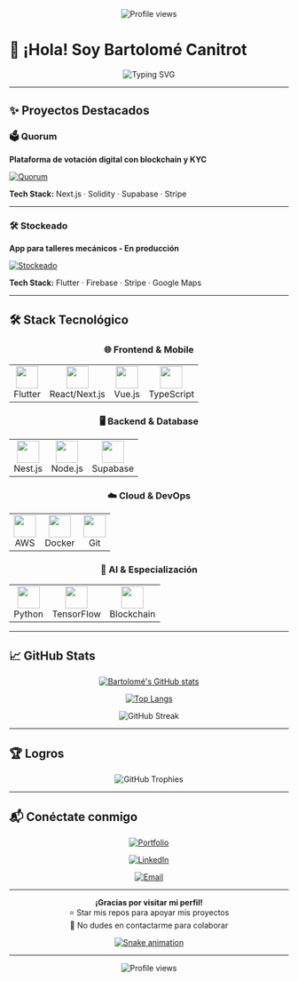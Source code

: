 <div align="center">
  <img src="https://komarev.com/ghpvc/?username=nnickname&label=Profile%20views&color=0e75b6&style=flat-square" alt="Profile views" />
</div>

# 👋 ¡Hola! Soy Bartolomé Canitrot

<div align="center">
  <img src="https://readme-typing-svg.herokuapp.com?font=Fira+Code&pause=1000&color=0e75b6&center=true&vCenter=true&width=435&lines=Full-Stack+Engineer" alt="Typing SVG" />
</div>

---


## ✨ Proyectos Destacados

### 🗳️ **Quorum**
**Plataforma de votación digital con blockchain y KYC**

[![Quorum](https://github-readme-stats.vercel.app/api/pin/?username=nnickname&repo=quorum&theme=transparent)](https://github.com/nnickname/quorum)

**Tech Stack:** Next.js · Solidity · Supabase · Stripe

---

### 🛠️ **Stockeado** 
**App para talleres mecánicos - En producción**

[![Stockeado](https://img.shields.io/badge/Stockeado-20%2B%20usuarios-blue?style=flat&logo=data:image/svg+xml;base64,PHN2ZyB3aWR0aD0iNDAiIGhlaWdodD0iNDAiIHZpZXdCb3g9IjAgMCAxNiAxNiIgZmlsbD0ibm9uZSIgeG1sbnM9Imh0dHA6Ly93d3cudzMub3JnLzIwMDAvc3ZnIj4KPHBhdGggZD0iTTEyIDFMOCA1TDQgMUgydjEwaDdsNlYxSDEyWiIgc3R5bGU9ImZpbGw6I2ZmZjtzdHJva2U6IzAwMDtzdHJva2Utd2lkdGg6MSIgLz4KPC9zdmc+Cg==)](https://www.stockeado.com)

**Tech Stack:** Flutter · Firebase · Stripe · Google Maps

---

## 🛠️ Stack Tecnológico

<div align="center">

### 🌐 **Frontend & Mobile**
<table>
  <tr>
    <td align="center">
      <img src="https://cdn.jsdelivr.net/gh/devicons/devicon/icons/flutter/flutter-original.svg" width="40" height="40" />
      <br>Flutter
    </td>
    <td align="center">
      <img src="https://cdn.jsdelivr.net/gh/devicons/devicon/icons/react/react-original.svg" width="40" height="40" />
      <br>React/Next.js
    </td>
    <td align="center">
      <img src="https://cdn.jsdelivr.net/gh/devicons/devicon/icons/vuejs/vuejs-original.svg" width="40" height="40" />
      <br>Vue.js
    </td>
    <td align="center">
      <img src="https://cdn.jsdelivr.net/gh/devicons/devicon/icons/typescript/typescript-original.svg" width="40" height="40" />
      <br>TypeScript
    </td>
  </tr>
</table>

### 🖥️ **Backend & Database**
<table>
  <tr>
    <td align="center">
      <img src="https://cdn.jsdelivr.net/gh/devicons/devicon/icons/nestjs/nestjs-original.svg" width="40" height="40" />
      <br>Nest.js
    </td>
    <td align="center">
      <img src="https://cdn.jsdelivr.net/gh/devicons/devicon/icons/nodejs/nodejs-original.svg" width="40" height="40" />
      <br>Node.js
    </td>
    <td align="center">
      <img src="https://cdn.jsdelivr.net/gh/devicons/devicon/icons/supabase/supabase-original.svg" width="40" height="40" />
      <br>Supabase
    </td>
  </tr>
</table>

### ☁️ **Cloud & DevOps**
<table>
  <tr>
    <td align="center">
      <img src="https://techstack-generator.vercel.app/aws-icon.svg" width="40" height="40" />
      <br>AWS
    </td>
    <td align="center">
      <img src="https://cdn.jsdelivr.net/gh/devicons/devicon/icons/docker/docker-original.svg" width="40" height="40" />
      <br>Docker
    </td>
    <td align="center">
      <img src="https://cdn.jsdelivr.net/gh/devicons/devicon/icons/git/git-original.svg" width="40" height="40" />
      <br>Git
    </td>
  </tr>
</table>

### 🤖 **AI & Especialización**
<table>
  <tr>
    <td align="center">
      <img src="https://cdn.jsdelivr.net/gh/devicons/devicon/icons/python/python-original.svg" width="40" height="40" />
      <br>Python
    </td>
    <td align="center">
      <img src="https://cdn.jsdelivr.net/gh/devicons/devicon/icons/tensorflow/tensorflow-original.svg" width="40" height="40" />
      <br>TensorFlow
    </td>
    <td align="center">
      <img src="https://upload.wikimedia.org/wikipedia/commons/thumb/4/47/Logo_of_the_Blockchain_Association.svg/512px-Logo_of_the_Blockchain_Association.svg.png" width="40" height="40" />
      <br>Blockchain
    </td>
  </tr>
</table>

</div>

---

## 📈 GitHub Stats

<div align="center">

[![Bartolomé's GitHub stats](https://github-readme-stats.vercel.app/api?username=nnickname&show_icons=true&theme=radical&hide_border=true&hide_title=true)](https://github.com/anuraghazra/github-readme-stats)

[![Top Langs](https://github-readme-stats.vercel.app/api/top-langs/?username=nnickname&layout=compact&theme=radical&hide_border=true&hide_title=true)](https://github.com/anuraghazra/github-readme-stats)

</div>

<div align="center">
  <img src="https://streak-stats.demolab.com?user=nnickname&theme=radical&hide_border=true&border_radius=20&background=transparent" alt="GitHub Streak" />
</div>

---

## 🏆 Logros

<div align="center">
  <img src="https://github-profile-trophy.vercel.app/?username=nnickname&theme=radical&no-frame=true&no-bg=true&margin-w=15" alt="GitHub Trophies" />
</div>

---

## 📬 Conéctate conmigo

<div align="center">

[![Portfolio](https://img.shields.io/badge/Portfolio-Stockeado-blue?style=for-the-badge&logo=data:image/svg+xml;base64,PHN2ZyB3aWR0aD0iNDAiIGhlaWdodD0iNDAiIHZpZXdCb3g9IjAgMCAxNiAxNiIgZmlsbD0ibm9uZSIgeG1sbnM9Imh0dHA6Ly93d3cudzMub3JnLzIwMDAvc3ZnIj4KPHBhdGggZD0iTTEyIDFMOCA1TDQgMUgydjEwaDdsNlYxSDEyWiIgc3R5bGU9ImZpbGw6I2ZmZjtzdHJva2U6IzAwMDtzdHJva2Utd2lkdGg6MSIgLz4KPC9zdmc+Cg==&link=https://www.stockeado.com)](https://www.stockeado.com)

[![LinkedIn](https://img.shields.io/badge/LinkedIn-0077B5?style=for-the-badge&logo=linkedin&logoColor=white)](https://www.linkedin.com/in/bartocanitrot/)

[![Email](https://img.shields.io/badge/Email-D14836?style=for-the-badge&logo=gmail&logoColor=white)](mailto:canitrotbartolome@gmail.com)

</div>

---

<div align="center">

**¡Gracias por visitar mi perfil!**  
⭐ Star mis repos para apoyar mis proyectos  
💬 No dudes en contactarme para colaborar

[![Snake animation](https://github.com/bldd14/bldd14/blob/output/github-contribution-grid-snake-dark.svg)](https://github.com/bldd14/bldd14)

</div>

---

<div align="center">
  <img src="https://komarev.com/ghpvc/?username=nnickname&label=Profile%20views&color=0e75b6&style=flat-square" alt="Profile views" />
</div>
